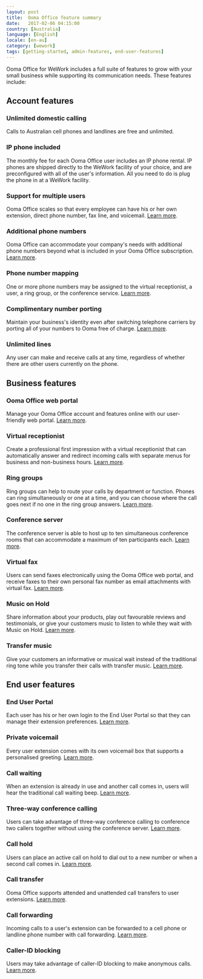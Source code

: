 ```yaml
---
layout: post
title:  Ooma Office feature summary
date:   2017-02-06 04:15:00
country: [Australia]
language: [English]
locale: [en-au]
category: [wework]
tags: [getting-started, admin-features, end-user-features]
---
```


Ooma Office for WeWork includes a full suite of features to grow with your small business while supporting its communication needs. These features include: 

## Account features

### Unlimited domestic calling

Calls to Australian cell phones and landlines are free and unlimited.

### IP phone included

The monthly fee for each Ooma Office user includes an IP phone rental. IP phones are shipped directly to the WeWork facility of your choice, and are preconfigured with all of the user's information. All you need to do is plug the phone in at a WeWork facility.

### Support for multiple users

Ooma Office scales so that every employee can have his or her own extension, direct phone number, fax line, and voicemail. [Learn more](/au/en/setting-up-extensions).

### Additional phone numbers

Ooma Office can accommodate your company's needs with additional phone numbers beyond what is included in your Ooma Office subscription. [Learn more](/au/en/adding-additional-phone-numbers).

### Phone number mapping

One or more phone numbers may be assigned to the virtual receptionist, a user, a ring group, or the conference service. [Learn more](/au/en/mapping-phone-numbers).

### Complimentary number porting

Maintain your business's identity even after switching telephone carriers by porting all of your numbers to Ooma free of charge. [Learn more](/au/en/porting-in-your-phone-numbers).

### Unlimited lines

Any user can make and receive calls at any time, regardless of whether there are other users currently on the phone. 

## Business features

### Ooma Office web portal

Manage your Ooma Office account and features online with our user-friendly web portal. [Learn more](/au/en/ooma-office-web-portal-admin-guide).

### Virtual receptionist

Create a professional first impression with a virtual receptionist that can automatically answer and redirect incoming calls with separate menus for business and non-business hours. [Learn more](/au/en/virtual-receptionist).

### Ring groups

Ring groups can help to route your calls by department or function. Phones can ring simultaneously or one at a time, and you can choose where the call goes next if no one in the ring group answers. [Learn more](/au/en/ring-groups).

### Conference server

The conference server is able to host up to ten simultaneous conference rooms that can accommodate a maximum of ten participants each. [Learn more](/au/en/conference-server).

### Virtual fax

Users can send faxes electronically using the Ooma Office web portal, and receive faxes to their own personal fax number as email attachments with virtual fax. [Learn more](/au/en/virtual-fax). 

### Music on Hold

Share information about your products, play out favourable reviews and testimonials, or give your customers music to listen to while they wait with Music on Hold. [Learn more](/au/en/music-on-hold).

### Transfer music

Give your customers an informative or musical wait instead of the traditional ring tone while you transfer their calls with transfer music. [Learn more](/au/en/transfer-music).

## End user features

### End User Portal

Each user has his or her own login to the End User Portal so that they can manage their extension preferences. [Learn more](/au/en/ooma-end-user-portal).

### Private voicemail

Every user extension comes with its own voicemail box that supports a personalised greeting. [Learn more](/au/en/voicemail).

### Call waiting

When an extension is already in use and another call comes in, users will hear the traditional call waiting beep. [Learn more](/au/en/call-waiting).

### Three-way conference calling

Users can take advantage of three-way conference calling to conference two callers together without using the conference server. [Learn more](/au/en/three-way-call-conferencing).

### Call hold

Users can place an active call on hold to dial out to a new number or when a second call comes in. [Learn more](/au/en/placing-calls-on-hold).

### Call transfer

Ooma Office supports attended and unattended call transfers to user extensions. [Learn more](/au/en/transferring-calls).

### Call forwarding

Incoming calls to a user's extension can be forwarded to a cell phone or landline phone number with call forwarding. [Learn more](/au/en/call-forwarding).

### Caller-ID blocking

Users may take advantage of caller-ID blocking to make anonymous calls. [Learn more](/au/en/caller-id-blocking).